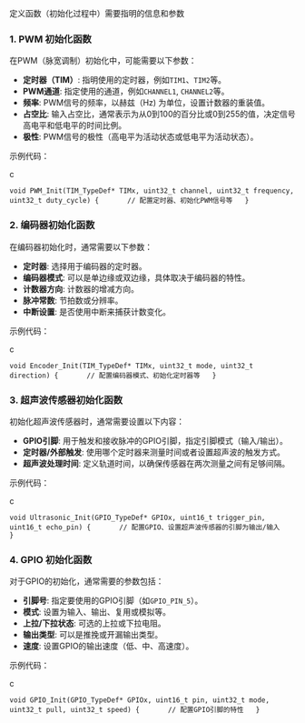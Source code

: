 定义函数（初始化过程中）需要指明的信息和参数
### 1. PWM 初始化函数

在PWM（脉宽调制）初始化中，可能需要以下参数：

- **定时器（TIM）**: 指明使用的定时器，例如`TIM1`、`TIM2`等。
- **PWM通道**: 指定使用的通道，例如`CHANNEL1`, `CHANNEL2`等。
- **频率**: PWM信号的频率，以赫兹（Hz) 为单位，设置计数器的重装值。
- **占空比**: 输入占空比，通常表示为从0到100的百分比或0到255的值，决定信号高电平和低电平的时间比例。
- **极性**: PWM信号的极性（高电平为活动状态或低电平为活动状态）。

示例代码：

c

`void PWM_Init(TIM_TypeDef* TIMx, uint32_t channel, uint32_t frequency, uint32_t duty_cycle) {       // 配置定时器、初始化PWM信号等   }`  

### 2. 编码器初始化函数

在编码器初始化时，通常需要以下参数：

- **定时器**: 选择用于编码器的定时器。
- **编码器模式**: 可以是单边缘或双边缘，具体取决于编码器的特性。
- **计数器方向**: 计数器的增减方向。
- **脉冲常数**: 节拍数或分辨率。
- **中断设置**: 是否使用中断来捕获计数变化。

示例代码：

c

`void Encoder_Init(TIM_TypeDef* TIMx, uint32_t mode, uint32_t direction) {       // 配置编码器模式、初始化定时器等   }`  

### 3. 超声波传感器初始化函数

初始化超声波传感器时，通常需要设置以下内容：

- **GPIO引脚**: 用于触发和接收脉冲的GPIO引脚，指定引脚模式（输入/输出）。
- **定时器/外部触发**: 使用哪个定时器来测量时间或者设置超声波的触发方式。
- **超声波处理时间**: 定义轨道时间，以确保传感器在两次测量之间有足够间隔。

示例代码：

c

`void Ultrasonic_Init(GPIO_TypeDef* GPIOx, uint16_t trigger_pin, uint16_t echo_pin) {       // 配置GPIO、设置超声波传感器的引脚为输出/输入   }`  

### 4. GPIO 初始化函数

对于GPIO的初始化，通常需要的参数包括：

- **引脚号**: 指定要使用的GPIO引脚（如`GPIO_PIN_5`）。
- **模式**: 设置为输入、输出、复用或模拟等。
- **上拉/下拉状态**: 可选的上拉或下拉电阻。
- **输出类型**: 可以是推挽或开漏输出类型。
- **速度**: 设置GPIO的输出速度（低、中、高速度）。

示例代码：

c

`void GPIO_Init(GPIO_TypeDef* GPIOx, uint16_t pin, uint32_t mode, uint32_t pull, uint32_t speed) {       // 配置GPIO引脚的特性   }`





